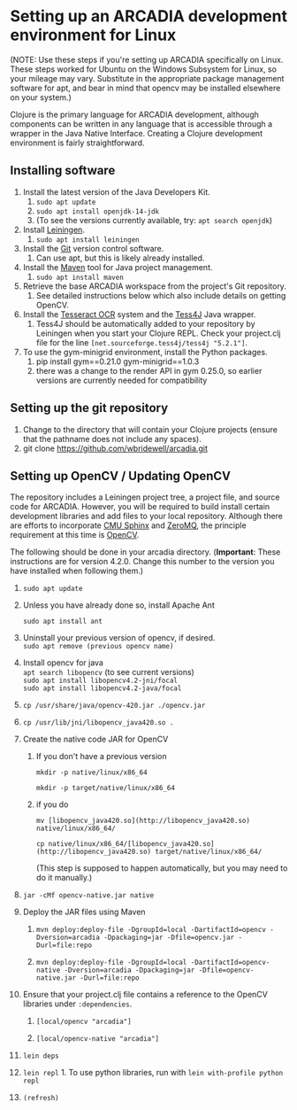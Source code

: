 
Setting up an ARCADIA development environment for Linux
=======================================================

(NOTE: Use these steps if you're setting up ARCADIA specifically on Linux. These steps worked for Ubuntu on the Windows Subsystem for Linux, so your mileage may vary. Substitute in the appropriate package management software for apt, and bear in mind that opencv may be installed elsewhere on your system.)

Clojure is the primary language for ARCADIA development, although components can be written in any language that is accessible through a wrapper in the Java Native Interface. Creating a Clojure development environment is fairly straightforward.

Installing software
-------------------

1.  Install the latest version of the Java Developers Kit.  
    1.  `sudo apt update`
    2.  `sudo apt install openjdk-14-jdk`
    3.  (To see the versions currently available, try: `apt search openjdk`)
2.  Install [Leiningen](http://leiningen.org).
    1.  `sudo apt install leiningen`
3.  Install the [Git](http://git-scm.com) version control software.
    1.  Can use apt, but this is likely already installed.
4.  Install the [Maven](http://maven.apache.org) tool for Java project management.
    1.  `sudo apt install maven`
5.  Retrieve the base ARCADIA workspace from the project's Git repository.
    1.  See detailed instructions below which also include details on getting OpenCV.
6.  Install the [Tesseract OCR](https://code.google.com/p/tesseract-ocr/) system and the [Tess4J](http://tess4j.sourceforge.net) Java wrapper.  
    1.  Tess4J should be automatically added to your repository by Leiningen when you start your Clojure REPL. Check your project.clj file for the line `[net.sourceforge.tess4j/tess4j "5.2.1"]`.
7.  To use the gym-minigrid environment, install the Python packages.
    1. pip install gym==0.21.0 gym-minigrid==1.0.3
    2. there was a change to the render API in gym 0.25.0, so earlier versions are currently needed for compatibility

Setting up the git repository
-----------------------------

1.  Change to the directory that will contain your Clojure projects (ensure that the pathname does not include any spaces).
2.  git clone https://github.com/wbridewell/arcadia.git
        

Setting up OpenCV / Updating OpenCV
-----------------------------------

The repository includes a Leiningen project tree, a project file, and source code for ARCADIA. However, you will be required to build install certain development libraries and add files to your local repository. Although there are efforts to incorporate [CMU Sphinx](http://cmusphinx.sourceforge.net) and [ZeroMQ](http://zeromq.org), the principle requirement at this time is [OpenCV](http://docs.opencv.org).

The following should be done in your arcadia directory. (**Important**: These instructions are for version 4.2.0. Change this number to the version you have installed when following them.)

1.  `sudo apt update`
    
2.  Unless you have already done so, install Apache Ant
    
    `sudo apt install ant`
    
3.  Uninstall your previous version of opencv, if desired.  
    `sudo apt remove (previous opencv name)`
4.  Install opencv for java  
    `apt search libopencv` (to see current versions)  
    `sudo apt install libopencv4.2-jni/focal`  
    `sudo apt install libopencv4.2-java/focal`
5.  `cp /usr/share/java/opencv-420.jar ./opencv.jar`
6.  `cp /usr/lib/jni/libopencv_java420.so .`
7.  Create the native code JAR for OpenCV
    1.  If you don't have a previous version
        
        `mkdir -p native/linux/x86_64` 
        
        `mkdir -p target/native/linux/x86_64`
    2.  if you do
        
        `mv [libopencv_java420.so](http://libopencv_java420.so) native/linux/x86_64/`
        
        `cp native/linux/x86_64/[libopencv_java420.so](http://libopencv_java420.so) target/native/linux/x86_64/` 
        
        (This step is supposed to happen automatically, but you may need to do it manually.)
8.  `jar -cMf opencv-native.jar native`
    
9.  Deploy the JAR files using Maven
    1.  `mvn deploy:deploy-file -DgroupId=local -DartifactId=opencv -Dversion=arcadia -Dpackaging=jar -Dfile=opencv.jar -Durl=file:repo`
        
    2.  `mvn deploy:deploy-file -DgroupId=local -DartifactId=opencv-native -Dversion=arcadia -Dpackaging=jar -Dfile=opencv-native.jar -Durl=file:repo`
        
10.  Ensure that your project.clj file contains a reference to the OpenCV libraries under `:dependencies`.
    
        1.  `[local/opencv "arcadia"]`
            
        2.  `[local/opencv-native "arcadia"]`
        
11.  `lein deps`
    
12.  `lein repl`
    1. To use python libraries, run with `lein with-profile python repl`
    
13.  `(refresh)`
